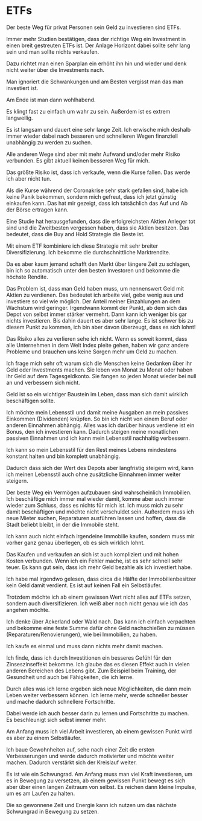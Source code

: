 # ETFs

Der beste Weg für privat Personen sein Geld zu investieren sind ETFs.

Immer mehr Studien bestätigen, dass der richtige Weg ein Investment in einen breit gestreuten ETFs ist. Der Anlage Horizont dabei sollte sehr lang sein und man sollte nichts verkaufen.

Dazu richtet man einen Sparplan ein erhöht ihn hin und wieder und denk nicht weiter über die Investments nach.

Man ignoriert die Schwankungen und am Besten vergisst man das man investiert ist.

Am Ende ist man dann wohlhabend.

Es klingt fast zu einfach um wahr zu sein. Außerdem ist es extrem langweilig.

Es ist langsam und dauert eine sehr lange Zeit. Ich erwische mich deshalb immer wieder dabei nach besseren und schnelleren Wegen finanziell unabhängig zu werden zu suchen.

Alle anderen Wege sind aber mit mehr Aufwand und/oder mehr Risiko verbunden. Es gibt aktuell keinen besseren Weg für mich.

Das größte Risiko ist, dass ich verkaufe, wenn die Kurse fallen. Das werde ich aber nicht tun. 

Als die Kurse während der Coronakrise sehr stark gefallen sind, habe ich keine Panik bekommen, sondern mich gefreut, dass ich jetzt günstig einkaufen kann. Das hat mir gezeigt, dass ich tatsächlich das Auf und Ab der Börse ertragen kann.

Eine Studie hat herausgefunden, dass die erfolgreichsten Aktien Anleger tot sind und die Zweitbesten vergessen haben, dass sie Aktien besitzen. Das bedeutet, dass die Buy and Hold Strategie die Beste ist.

Mit einem ETF kombiniere ich diese Strategie mit sehr breiter Diversifizierung. Ich bekomme die durchschnittliche Marktrendite.

Da es aber kaum jemand schafft den Markt über längere Zeit zu schlagen, bin ich so automatisch unter den besten Investoren und bekomme die höchste Rendite.

Das Problem ist, dass man Geld haben muss, um nennenswert Geld mit Aktien zu verdienen. Das bedeutet ich arbeite viel, gebe wenig aus und investiere so viel wie möglich. Der Anteil meiner Einzahlungen an dem Wachstum wird geringer. Irgendwann kommt der Punkt, ab dem sich das Depot von selbst immer stärker vermehrt. Dann kann ich weniger bis gar nichts investieren. Bis dahin dauert es aber sehr lange. Es ist schwer bis zu diesem Punkt zu kommen, ich bin aber davon überzeugt, dass es sich lohnt!

Das Risiko alles zu verlieren sehe ich nicht. Wenn es soweit kommt, dass alle Unternehmen in dem Welt Index pleite gehen, haben wir ganz andere Probleme und brauchen uns keine Sorgen mehr um Geld zu machen.

Ich frage mich sehr oft warum sich die Menschen keine Gedanken über ihr Geld oder Investments machen. Sie leben von Monat zu Monat oder haben ihr Geld auf dem Tagesgeldkonto. Sie fangen so jeden Monat wieder bei null an und verbessern sich nicht.

Geld ist so ein wichtiger Baustein im Leben, dass man sich damit wirklich beschäftigen sollte.

Ich möchte mein Lebensstil und damit meine Ausgaben an mein passives Einkommen (Dividenden) knüpfen. So bin ich nicht von einem Beruf oder anderen Einnahmen abhängig. Alles was ich darüber hinaus verdiene ist ein Bonus, den ich investieren kann. Dadurch steigen meine monatlichen passiven Einnahmen und ich kann mein Lebensstil nachhaltig verbessern.

Ich kann so mein Lebensstil für den Rest meines Lebens mindestens konstant halten und bin komplett unabhängig.

Dadurch dass sich der Wert des Depots aber langfristig steigern wird, kann ich meinen Lebensstil auch ohne zusätzliche Einnahmen immer weiter steigern.

Der beste Weg ein Vermögen aufzubauen sind wahrscheinlich Immobilien. Ich beschäftige mich immer mal wieder damit, komme aber auch immer wieder zum Schluss, dass es nichts für mich ist. Ich muss mich zu sehr damit beschäftigen und möchte nicht verschuldet sein. Außerdem muss ich neue Mieter suchen, Reparaturen ausführen lassen und hoffen, dass die Stadt beliebt bleibt, in der die Immobile steht.

Ich kann auch nicht einfach irgendeine Immobilie kaufen, sondern muss mir vorher ganz genau überlegen, ob es sich wirklich lohnt.

Das Kaufen und verkaufen an sich ist auch kompliziert und mit hohen Kosten verbunden. Wenn ich ein Fehler mache, ist es sehr schnell sehr teuer. Es kann gut sein, dass ich mehr Geld bezahle als ich investiert habe.

Ich habe mal irgendwo gelesen, dass circa die Hälfte der Immobilienbesitzer kein Geld damit verdient. Es ist auf keinen Fall ein Selbstläufer.

Trotzdem möchte ich ab einem gewissen Wert nicht alles auf ETFs setzen, sondern auch diversifizieren. Ich weiß aber noch nicht genau wie ich das angehen möchte.

Ich denke über Ackerland oder Wald nach. Das kann ich einfach verpachten und bekomme eine feste Summe dafür ohne Geld nachschießen zu müssen (Reparaturen/Renovierungen), wie bei Immobilien, zu haben.

Ich kaufe es einmal und muss dann nichts mehr damit machen.

Ich finde, dass ich durch Investitionen ein besseres Gefühl für den Zinseszinseffekt bekomme. Ich glaube das es diesen Effekt auch in vielen anderen Bereichen des Lebens gibt. Zum Beispiel beim Training, der Gesundheit und auch bei Fähigkeiten, die ich lerne. 

Durch alles was ich lerne ergeben sich neue Möglichkeiten, die dann mein Leben weiter verbessern können. Ich lerne mehr, werde schneller besser und mache dadurch schnellere Fortschritte.

Dabei werde ich auch besser darin zu lernen und Fortschritte zu machen. Es beschleunigt sich selbst immer mehr.

Am Anfang muss ich viel Arbeit investieren, ab einem gewissen Punkt wird es aber zu einem Selbstläufer.

Ich baue Gewohnheiten auf, sehe nach einer Zeit die ersten Verbesserungen und werde dadurch motivierter und möchte weiter machen. Dadurch verstärkt sich der Kreislauf weiter. 

Es ist wie ein Schwungrad. Am Anfang muss man viel Kraft investieren, um es in Bewegung zu versetzen, ab einem gewissen Punkt bewegt es sich aber über einen langen Zeitraum von selbst. Es reichen dann kleine Impulse, um es am Laufen zu halten.

Die so gewonnene Zeit und Energie kann ich nutzen um das nächste Schwungrad in Bewegung zu setzen.